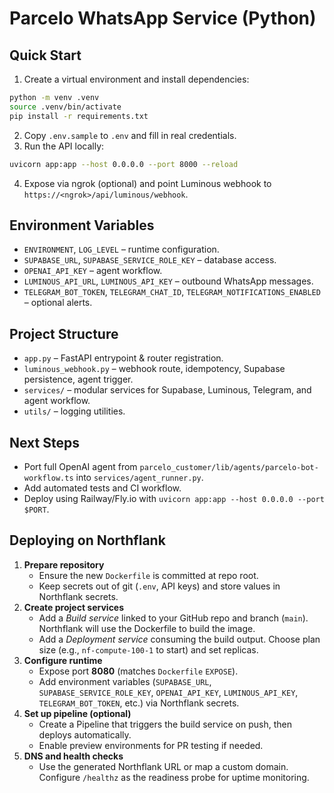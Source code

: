 # Parcelo WhatsApp Service (Python)

## Quick Start

1. Create a virtual environment and install dependencies:
```bash
python -m venv .venv
source .venv/bin/activate
pip install -r requirements.txt
```
2. Copy `.env.sample` to `.env` and fill in real credentials.
3. Run the API locally:
```bash
uvicorn app:app --host 0.0.0.0 --port 8000 --reload
```
4. Expose via ngrok (optional) and point Luminous webhook to `https://<ngrok>/api/luminous/webhook`.

## Environment Variables

- `ENVIRONMENT`, `LOG_LEVEL` – runtime configuration.
- `SUPABASE_URL`, `SUPABASE_SERVICE_ROLE_KEY` – database access.
- `OPENAI_API_KEY` – agent workflow.
- `LUMINOUS_API_URL`, `LUMINOUS_API_KEY` – outbound WhatsApp messages.
- `TELEGRAM_BOT_TOKEN`, `TELEGRAM_CHAT_ID`, `TELEGRAM_NOTIFICATIONS_ENABLED` – optional alerts.

## Project Structure

- `app.py` – FastAPI entrypoint & router registration.
- `luminous_webhook.py` – webhook route, idempotency, Supabase persistence, agent trigger.
- `services/` – modular services for Supabase, Luminous, Telegram, and agent workflow.
- `utils/` – logging utilities.

## Next Steps

- Port full OpenAI agent from `parcelo_customer/lib/agents/parcelo-bot-workflow.ts` into `services/agent_runner.py`.
- Add automated tests and CI workflow.
- Deploy using Railway/Fly.io with `uvicorn app:app --host 0.0.0.0 --port $PORT`.

## Deploying on Northflank

1. **Prepare repository**
   - Ensure the new `Dockerfile` is committed at repo root.
   - Keep secrets out of git (`.env`, API keys) and store values in Northflank secrets.
2. **Create project services**
   - Add a *Build service* linked to your GitHub repo and branch (`main`). Northflank will use the Dockerfile to build the image.
   - Add a *Deployment service* consuming the build output. Choose plan size (e.g., `nf-compute-100-1` to start) and set replicas.
3. **Configure runtime**
   - Expose port **8080** (matches `Dockerfile` `EXPOSE`).
   - Add environment variables (`SUPABASE_URL`, `SUPABASE_SERVICE_ROLE_KEY`, `OPENAI_API_KEY`, `LUMINOUS_API_KEY`, `TELEGRAM_BOT_TOKEN`, etc.) via Northflank secrets.
4. **Set up pipeline (optional)**
   - Create a Pipeline that triggers the build service on push, then deploys automatically.
   - Enable preview environments for PR testing if needed.
5. **DNS and health checks**
   - Use the generated Northflank URL or map a custom domain. Configure `/healthz` as the readiness probe for uptime monitoring.
